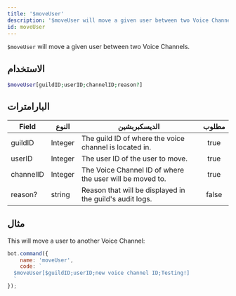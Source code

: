 ```yaml
---
title: '$moveUser'
description: '$moveUser will move a given user between two Voice Channels.'
id: moveUser
---
```


`$moveUser` will move a given user between two Voice Channels.

## الاستخدام

```php
$moveUser[guildID;userID;channelID;reason?]
```

## البارامترات

| Field     | النوع   | الديسكبربشين                                             | مطلوب |
| --------- | ------- | -------------------------------------------------------- |:-----:|
| guildID   | Integer | The guild ID of where the voice channel is located in.   | true  |
| userID    | Integer | The user ID of the user to move.                         | true  |
| channelID | Integer | The Voice Channel ID of where the user will be moved to. | true  |
| reason?   | string  | Reason that will be displayed in the guild's audit logs. | false |

## مثال

This will move a user to another Voice Channel:

```javascript
bot.command({
    name: 'moveUser',
    code: `
  $moveUser[$guildID;userID;new voice channel ID;Testing!]
  `
});
```